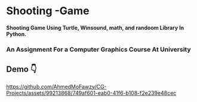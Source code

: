 # Shooting -Game
   #### Shooting Game Using Turtle, Winsound, math, and randoom Library In Python.
### An Assignment For a Computer Graphics Course At University

## Demo 👇
https://github.com/AhmedMoFawzy/CG-Projects/assets/99213868/749af601-eab0-41f6-b108-f2e239e48cec

